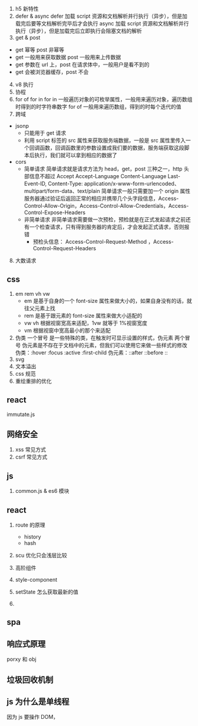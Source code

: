 1. h5 新特性
2. defer & async
   defer 加载 script 资源和文档解析并行执行（异步），但是加载完后要等文档解析完毕后才会执行
   async 加载 script 资源和文档解析并行执行（异步），但是加载完后立即执行会阻塞文档的解析
3. get & post

- get 幂等 post 非幂等
- get 一般用来获取数据 post 一般用来上传数据
- get 参数在 url 上，post 在请求体中，一般用户是看不到的
- get 会被浏览器缓存，post 不会

4. v8 执行
5. 协程
6. for of for in
   for in 一般遍历对象的可枚举属性，一般用来遍历对象，遍历数组时得到的时字符串数字
   for of 一般用来遍历数组，得到的时每个迭代的值
7. 跨域

- jsonp
  - 只能用于 get 请求
  - 利用 script 标签的 src 属性来获取服务端数据，一般是 src 属性里传入一个回调函数，回调函数里的参数设置成我们要的数据，服务端获取这段脚本后执行，我们就可以拿到相应的数据了
- cors
  - 简单请求
    简单请求就是请求方法为 head，get，post 三种之一，http 头部信息不超过 Accept Accept-Language Content-Language Last-Event-ID, Content-Type: application/x-www-form-urlencoded、multipart/form-data、text/plain
    简单请求一般只需要加一个 origin 属性
    服务器通过验证后返回正常的相应并携带几个头字段信息，Access-Control-Allow-Origin，Access-Control-Allow-Credentials，Access-Control-Expose-Headers
  - 非简单请求
    非简单请求需要做一次预检，预检就是在正式发起请求之前还有一个检查请求，只有得到服务器的肯定后，才会发起正式请求，否则报错
    - 预检头信息： Access-Control-Request-Method ，Access-Control-Request-Headers

8. 大数请求

## css

1.  em rem vh vw
    - em 是基于自身的一个 font-size 属性来做大小的，如果自身没有的话，就往父元素上找
    - rem 是基于跟元素的 font-size 属性来做大小适配的
    - vw vh 根据视窗宽高来适配，1vw 就等于 1%视窗宽度
    - vm 根据视窗中宽高最小的那个来适配
2.  伪类 一个冒号 是一些特殊的类，在触发时可显示设置的样式，伪元素 两个冒号 伪元素是不存在于文档中的元素，但我们可以使用它来做一些样式的修改
    伪类：:hover :focus :active :first-child
    伪元素：::after ::before ::
3.  svg
4.  文本溢出
5.  css 规范
6.  重绘重排的优化

## react

immutate.js

## 网络安全

1. xss
   常见方式
2. csrf
   常见方式

## js

1.  common.js & es6 模块

## react

1. route 的原理

   - history
   - hash

2. scu 优化只会浅层比较

3. 高阶组件

4. style-component

5. setState 怎么获取最新的值

6.

## spa

## 响应式原理

porxy 和 obj

## 垃圾回收机制

## js 为什么是单线程

因为 js 要操作 DOM，

